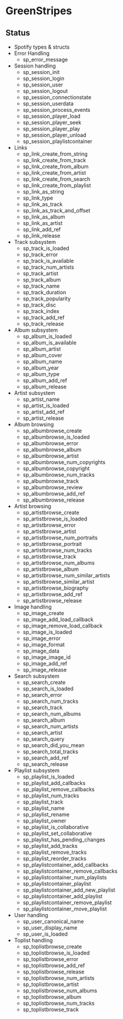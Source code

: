 # GreenStripes

## Status

* Spotify types & structs
* Error Handling
  * sp_error_message
* Session handling
  * sp_session_init
  * sp_session_login
  * sp_session_user
  * sp_session_logout
  * sp_session_connectionstate
  * sp_session_userdata
  * sp_session_process_events
  * sp_session_player_load
  * sp_session_player_seek
  * sp_session_player_play
  * sp_session_player_unload
  * sp_session_playlistcontainer
* Links
  * sp_link_create_from_string
  * sp_link_create_from_track
  * sp_link_create_from_album
  * sp_link_create_from_artist
  * sp_link_create_from_search
  * sp_link_create_from_playlist
  * sp_link_as_string
  * sp_link_type
  * sp_link_as_track
  * sp_link_as_track_and_offset
  * sp_link_as_album
  * sp_link_as_artist
  * sp_link_add_ref
  * sp_link_release
* Track subsystem
  * sp_track_is_loaded
  * sp_track_error
  * sp_track_is_available
  * sp_track_num_artists
  * sp_track_artist
  * sp_track_album
  * sp_track_name
  * sp_track_duration
  * sp_track_popularity
  * sp_track_disc
  * sp_track_index
  * sp_track_add_ref
  * sp_track_release
* Album subsystem
  * sp_album_is_loaded
  * sp_album_is_available
  * sp_album_artist
  * sp_album_cover
  * sp_album_name
  * sp_album_year
  * sp_album_type
  * sp_album_add_ref
  * sp_album_release
* Artist subsystem
  * sp_artist_name
  * sp_artist_is_loaded
  * sp_artist_add_ref
  * sp_artist_release
* Album browsing
  * sp_albumbrowse_create
  * sp_albumbrowse_is_loaded
  * sp_albumbrowse_error
  * sp_albumbrowse_album
  * sp_albumbrowse_artist
  * sp_albumbrowse_num_copyrights
  * sp_albumbrowse_copyright
  * sp_albumbrowse_num_tracks
  * sp_albumbrowse_track
  * sp_albumbrowse_review
  * sp_albumbrowse_add_ref
  * sp_albumbrowse_release
* Artist browsing
  * sp_artistbrowse_create
  * sp_artistbrowse_is_loaded
  * sp_artistbrowse_error
  * sp_artistbrowse_artist
  * sp_artistbrowse_num_portraits
  * sp_artistbrowse_portrait
  * sp_artistbrowse_num_tracks
  * sp_artistbrowse_track
  * sp_artistbrowse_num_albums
  * sp_artistbrowse_album
  * sp_artistbrowse_num_similar_artists
  * sp_artistbrowse_similar_artist
  * sp_artistbrowse_biography
  * sp_artistbrowse_add_ref
  * sp_artistbrowse_release
* Image handling
  * sp_image_create
  * sp_image_add_load_callback
  * sp_image_remove_load_callback
  * sp_image_is_loaded
  * sp_image_error
  * sp_image_format
  * sp_image_data
  * sp_image_image_id
  * sp_image_add_ref
  * sp_image_release
* Search subsystem
  * sp_search_create
  * sp_search_is_loaded
  * sp_search_error
  * sp_search_num_tracks
  * sp_search_track
  * sp_search_num_albums
  * sp_search_album
  * sp_search_num_artists
  * sp_search_artist
  * sp_search_query
  * sp_search_did_you_mean
  * sp_search_total_tracks
  * sp_search_add_ref
  * sp_search_release
* Playlist subsystem
  * sp_playlist_is_loaded
  * sp_playlist_add_callbacks
  * sp_playlist_remove_callbacks
  * sp_playlist_num_tracks
  * sp_playlist_track
  * sp_playlist_name
  * sp_playlist_rename
  * sp_playlist_owner
  * sp_playlist_is_collaborative
  * sp_playlist_set_collaborative
  * sp_playlist_has_pending_changes
  * sp_playlist_add_tracks
  * sp_playlist_remove_tracks
  * sp_playlist_reorder_tracks
  * sp_playlistcontainer_add_callbacks
  * sp_playlistcontainer_remove_callbacks
  * sp_playlistcontainer_num_playlists
  * sp_playlistcontainer_playlist
  * sp_playlistcontainer_add_new_playlist
  * sp_playlistcontainer_add_playlist
  * sp_playlistcontainer_remove_playlist
  * sp_playlistcontainer_move_playlist
* User handling
  * sp_user_canonical_name
  * sp_user_display_name
  * sp_user_is_loaded
* Toplist handling
  * sp_toplistbrowse_create
  * sp_toplistbrowse_is_loaded
  * sp_toplistbrowse_error
  * sp_toplistbrowse_add_ref
  * sp_toplistbrowse_release
  * sp_toplistbrowse_num_artists
  * sp_toplistbrowse_artist
  * sp_toplistbrowse_num_albums
  * sp_toplistbrowse_album
  * sp_toplistbrowse_num_tracks
  * sp_toplistbrowse_track
